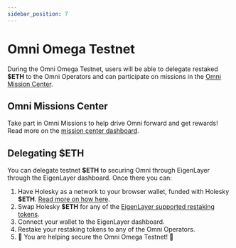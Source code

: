 ```yaml
---
sidebar_position: 7
---
```


# Omni Omega Testnet

During the Omni Omega Testnet, users will be able to delegate restaked **\$ETH** to the Omni Operators and can participate on missions in the [Omni Mission Center](https://missions.omni.network/).

## Omni Missions Center

Take part in Omni Missions to help drive Omni forward and get rewards! Read more on the [mission center dashboard](https://missions.omni.network/).

## Delegating \$ETH

You can delegate testnet **\$ETH** to securing Omni through EigenLayer through the EigenLayer dashboard. Once there you can:

1. Have Holesky as a network to your browser wallet, funded with Holesky **\$ETH**. [Read more on how here](https://www.coingecko.com/learn/holesky-testnet-eth).
2. Swap Holesky **\$ETH** for any of the [EigenLayer supported restaking tokens](https://docs.eigenlayer.xyz/eigenlayer/restaking-guides/restaking-user-guide/stage-2-testnet/obtaining-testnet-eth-and-liquid-staking-tokens-lsts).
3. Connect your wallet to the EigenLayer dashboard.
4. Restake your restaking tokens to any of the Omni Operators.
5. 🎉 You are helping secure the Omni Omega Testnet! 🎉

<!-- TODO: verify links and add links to Omni Operators search filter -->
